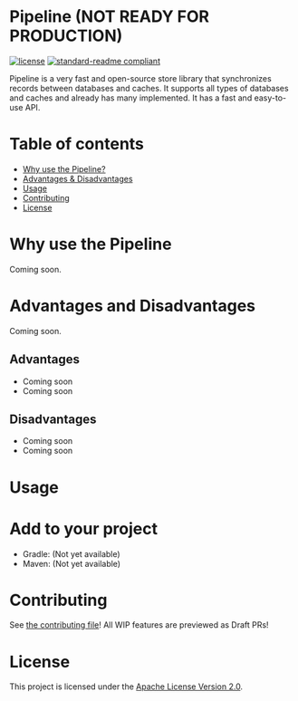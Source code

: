 # Pipeline (NOT READY FOR PRODUCTION)

[![license](https://img.shields.io/github/license/NatroxMC/Pipeline?style=for-the-badge&color=b2204c)](../LICENSE)
[![standard-readme compliant](https://img.shields.io/badge/readme%20style-standard-brightgreen.svg?style=for-the-badge)](https://github.com/RichardLitt/standard-readme)

Pipeline is a very fast and open-source store library that synchronizes records between databases and caches. It supports all types of databases and caches and already has many implemented. It has a fast and easy-to-use API.

# Table of contents

- [Why use the Pipeline?](#why-use-the-pipeline)
- [Advantages & Disadvantages](#advantages-and-disadvantages)
- [Usage](#usage)
- [Contributing](#contributing)
- [License](#license)

# Why use the Pipeline

Coming soon.

# Advantages and Disadvantages

Coming soon.

## Advantages

- Coming soon
- Coming soon

## Disadvantages

- Coming soon
- Coming soon

# Usage

# Add to your project
- Gradle: (Not yet available)
- Maven: (Not yet available)

# Contributing

See [the contributing file](CONTRIBUTING.md)!
All WIP features are previewed as Draft PRs!

# License

This project is licensed under the [Apache License Version 2.0](../LICENSE).
